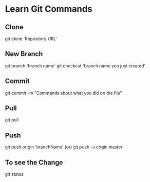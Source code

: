 # Learn Git Commands

## Clone
git clone 'Repository URL'

## New Branch
git branch 'branch name'
git checkout 'branch name you just created'

## Commit
git commit -m "Commands about what you did on the file"

## Pull
git pull

## Push
git push origin 'branchName'
(or)
git push -u origin master

## To see the Change
git status
